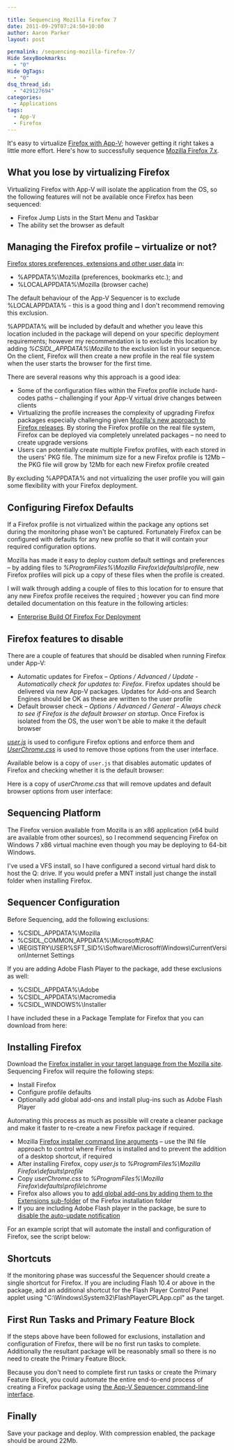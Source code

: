 ```yaml
---

title: Sequencing Mozilla Firefox 7
date: 2011-09-29T07:24:50+10:00
author: Aaron Parker
layout: post

permalink: /sequencing-mozilla-firefox-7/
Hide SexyBookmarks:
  - "0"
Hide OgTags:
  - "0"
dsq_thread_id:
  - "429127694"
categories:
  - Applications
tags:
  - App-V
  - Firefox
---
```

It's easy to virtualize [Firefox with App-V]({{site.baseurl}}/virtualisation/sequencing-mozilla-firefox-5/); however getting it right takes a little more effort. Here's how to successfully sequence [Mozilla Firefox 7.x](http://www.mozilla.com/en-US/firefox/).

## What you lose by virtualizing Firefox

Virtualizing Firefox with App-V will isolate the application from the OS, so the following features will not be available once Firefox has been sequenced:

* Firefox Jump Lists in the Start Menu and Taskbar
* The ability set the browser as default

## Managing the Firefox profile – virtualize or not?

[Firefox stores preferences, extensions and other user data](http://kb.mozillazine.org/Profile_folder_-_Firefox) in:

* %APPDATA%\Mozilla (preferences, bookmarks etc.); and
* %LOCALAPPDATA%\Mozilla (browser cache)

The default behaviour of the App-V Sequencer is to exclude %LOCALAPPDATA% - this is a good thing and I don't recommend removing this exclusion.

%APPDATA% will be included by default and whether you leave this location included in the package will depend on your specific deployment requirements; however my recommendation is to exclude this location by adding _%CSIDL_APPDATA%\Mozilla_ to the exclusion list in your sequence. On the client, Firefox will then create a new profile in the real file system when the user starts the browser for the first time.

There are several reasons why this approach is a good idea:

* Some of the configuration files within the Firefox profile include hard-codes paths – challenging if your App-V virtual drive changes between clients
* Virtualizing the profile increases the complexity of upgrading Firefox packages especially challenging given [Mozilla's new approach to Firefox releases](http://www.zdnet.com/blog/bott/mozilla-to-enterprise-customers-drop-dead/3497). By storing the Firefox profile on the real file system, Firefox can be deployed via completely unrelated packages – no need to create upgrade versions
* Users can potentially create multiple Firefox profiles, with each stored in the users' PKG file. The minimum size for a new Firefox profile is 12Mb – the PKG file will grow by 12Mb for each new Firefox profile created

By excluding %APPDATA% and not virtualizing the user profile you will gain some flexibility with your Firefox deployment.

## Configuring Firefox Defaults

If a Firefox profile is not virtualized within the package any options set during the monitoring phase won't be captured. Fortunately Firefox can be configured with defaults for any new profile so that it will contain your required configuration options.

Mozilla has made it easy to deploy custom default settings and preferences – by adding files to _%ProgramFiles%\Mozilla Firefox\defaults\profile_, new Firefox profiles will pick up a copy of these files when the profile is created.

I will walk through adding a couple of files to this location for to ensure that any new Firefox profile receives the required ; however you can find more detailed documentation on this feature in the following articles:

* [Enterprise Build Of Firefox For Deployment](http://www.binaryturf.com/enterprise-build-firefox-deployment/)

## Firefox features to disable

There are a couple of features that should be disabled when running Firefox under App-V:

* Automatic updates for Firefox – _Options / Advanced / Update - Automatically check for updates to: Firefox_. Firefox updates should be delivered via new App-V packages. Updates for Add-ons and Search Engines should be OK as these are written to the user profile
* Default browser check – _Options / Advanced / General - Always check to see if Firefox is the default browser on startup_. Once Firefox is isolated from the OS, the user won't be able to make it the default browser

[_user.js_](http://kb.mozillazine.org/User.js_file) is used to configure Firefox options and enforce them and [_UserChrome.css_](http://www-archive.mozilla.org/unix/customizing.html) is used to remove those options from the user interface.

Available below is a copy of `user.js` that disables automatic updates of Firefox and checking whether it is the default browser:

Here is a copy of _userChrome.css_ that will remove updates and default browser options from user interface:

## Sequencing Platform

The Firefox version available from Mozilla is an x86 application (x64 build are available from other sources), so I recommend sequencing Firefox on Windows 7 x86 virtual machine even though you may be deploying to 64-bit Windows.

I've used a VFS install, so I have configured a second virtual hard disk to host the Q: drive. If you would prefer a MNT install just change the install folder when installing Firefox.

## Sequencer Configuration

Before Sequencing, add the following exclusions:

* %CSIDL_APPDATA%\Mozilla
* %CSIDL\_COMMON\_APPDATA%\Microsoft\RAC
* \REGISTRY\USER\%SFT_SID%\Software\Microsoft\Windows\CurrentVersion\Internet Settings

If you are adding Adobe Flash Player to the package, add these exclusions as well:

* %CSIDL_APPDATA%\Adobe
* %CSIDL_APPDATA%\Macromedia
* %CSIDL_WINDOWS%\Installer

I have included these in a Package Template for Firefox that you can download from here:

## Installing Firefox

Download the [Firefox installer in your target language from the Mozilla site](http://www.mozilla.com/firefox/all.html). Sequencing Firefox will require the following steps:

* Install Firefox
* Configure profile defaults
* Optionally add global add-ons and install plug-ins such as Adobe Flash Player

Automating this process as much as possible will create a cleaner package and make it faster to re-create a new Firefox package if required.

* Mozilla [Firefox installer command line arguments](https://wiki.mozilla.org/Installer:Command_Line_Arguments) – use the INI file approach to control where Firefox is installed and to prevent the addition of a desktop shortcut, if required
* After installing Firefox, copy _user.js_ to _%ProgramFiles%\Mozilla Firefox\defaults\profile_
* Copy _userChrome.css_ to _%ProgramFiles%\Mozilla Firefox\defaults\profile\chrome_
* Firefox also allows you to [add global add-ons by adding them to the Extensions sub-folder](http://kb.mozillazine.org/Installing_extensions) of the Firefox installation folder
* If you are including Adobe Flash player in the package, be sure to [disable the auto-update notification](http://kb2.adobe.com/cps/167/16701594.html)

For an example script that will automate the install and configuration of Firefox, see the script below:

## Shortcuts

If the monitoring phase was successful the Sequencer should create a single shortcut for Firefox. If you are including Flash 10.4 or above in the package, add an additional shortcut for the Flash Player Control Panel applet using "C:\Windows\System32\FlashPlayerCPLApp.cpl" as the target.

## First Run Tasks and Primary Feature Block

If the steps above have been followed for exclusions, installation and configuration of Firefox, there will be no first run tasks to complete. Additionally the resultant package will be reasonably small so there is no need to create the Primary Feature Block.

Because you don't need to complete first run tasks or create the Primary Feature Block, you could automate the entire end-to-end process of creating a Firefox package using [the App-V Sequencer command-line interface](http://softwaredeployment.wordpress.com/2011/04/15/app-v-4-6-sp1-command-line-interface/).

## Finally

Save your package and deploy. With compression enabled, the package should be around 22Mb.